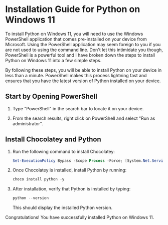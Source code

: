 # Installation Guide for Python on Windows 11

To install Python on Windows 11, you will need to use the Windows PowerShell application that comes pre-installed on your device from Microsoft. Using the PowerShell application may seem foreign to you if you are not used to using the command line. Don't let this intimidate you though, PowerShell is a powerful tool and I have broken down the steps to install Python on Windows 11 into a few simple steps.

By following these steps, you will be able to install Python on your device in less than a minute. PowerShell makes this process lightning fast and ensures that you have the latest version of Python installed on your device.

## Start by Opening PowerShell

1. Type "PowerShell" in the search bar to locate it on your device.

2. From the search results, right click on PowerShell and select "Run as administrator".

## Install Chocolatey and Python

1. Run the following command to install Chocolatey:

   ```powershell
   Set-ExecutionPolicy Bypass -Scope Process -Force; [System.Net.ServicePointManager]::SecurityProtocol = [System.Net.ServicePointManager]::SecurityProtocol -bor 3072; iex ((New-Object System.Net.WebClient).DownloadString('https://community.chocolatey.org/install.ps1'))
   ```

2. Once Chocolatey is installed, install Python by running:

   ```powershell
   choco install python -y
   ```

3. After installation, verify that Python is installed by typing:

   ```powershell
   python --version
   ```

   This should display the installed Python version.

Congratulations! You have successfully installed Python on Windows 11.
